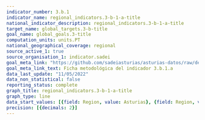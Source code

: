 ```yaml
---
indicator_number: 3.b.1
indicator_name: regional_indicators.3-b-1-a-title
national_indicator_description: regional_indicators.3-b-1-a-title
target_name: global_targets.3-b-title
goal_name: global_goals.3-title
computation_units: units.PT
national_geographical_coverage: regional
source_active_1: true
source_organisation_1: indicator.sadei
goal_meta_link: "https://github.com/sadeiasturias/asturias-datos/raw/develop/descargas/metodologia/3.b.1.a.pdf"
goal_meta_link_text: Ficha metodológica del indicador 3.b.1.a
data_last_update: "11/05/2022"
data_non_statistical: false
reporting_status: complete
graph_title: regional_indicators.3-b-1-a-title
graph_type: line
data_start_values: [{field: Region, value: Asturias}, {field: Region, value: España}]
precision: [{decimals: 2}]
---
```

